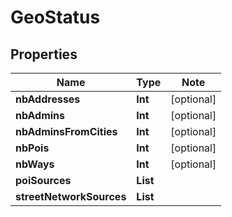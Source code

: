 # GeoStatus

## Properties

Name | Type | Note
---- | ---- | ----
**nbAddresses** | **Int** | [optional] 
**nbAdmins** | **Int** | [optional] 
**nbAdminsFromCities** | **Int** | [optional] 
**nbPois** | **Int** | [optional] 
**nbWays** | **Int** | [optional] 
**poiSources** | **List<String>** | 
**streetNetworkSources** | **List<String>** | 

